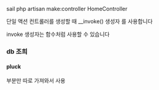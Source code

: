 
sail php artisan make:controller HomeController


단일 액션 컨트롤러를 생성할 때 __invoke() 생성자 를 사용합니다


invoke 생성자는 함수처럼 사용할 수 있습니다



### db 조희

#### pluck 

부분만 따로 가져와서 사용 
